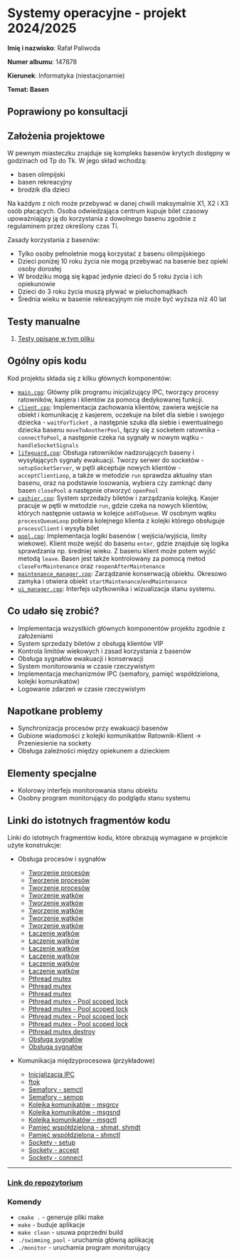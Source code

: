 # Systemy operacyjne - projekt 2024/2025

**Imię i nazwisko**: Rafał Paliwoda

**Numer albumu**: 147878

**Kierunek**: Informatyka (niestacjonarnie)

**Temat: Basen**

## Poprawiony po konsultacji

## Założenia projektowe

W pewnym miasteczku znajduje się kompleks basenów krytych dostępny w godzinach od Tp do Tk. W jego skład wchodzą:

- basen olimpijski
- basen rekreacyjny
- brodzik dla dzieci

Na każdym z nich może przebywać w danej chwili maksymalnie X1, X2 i X3 osób płacących. Osoba odwiedzająca centrum kupuje
bilet czasowy upoważniający ją do korzystania z dowolnego basenu zgodnie z regulaminem przez określony czas Ti.

Zasady korzystania z basenów:

- Tylko osoby pełnoletnie mogą korzystać z basenu olimpijskiego
- Dzieci poniżej 10 roku życia nie mogą przebywać na basenie bez opieki osoby dorosłej
- W brodziku mogą się kąpać jedynie dzieci do 5 roku życia i ich opiekunowie
- Dzieci do 3 roku życia muszą pływać w pieluchomajtkach
- Średnia wieku w basenie rekreacyjnym nie może być wyższa niż 40 lat

## Testy manualne

1. [Testy opisane w tym pliku](https://github.com/boriusz/so_projekt_basen/blob/main/tests.md)

## Ogólny opis kodu

Kod projektu składa się z kilku głównych komponentów:

- [`main.cpp`](https://github.com/boriusz/so_projekt_basen/blob/main/src/main.cpp): Główny plik programu inicjalizujący
  IPC, tworzący procesy ratowników, kasjera i klientów za pomocą dedykowanej funkcji.
- [`client.cpp`](https://github.com/boriusz/so_projekt_basen/blob/main/src/client/client.cpp): Implementacja zachowania
  klientów, zawiera wejście na obiekt i komunikację z kasjerem, oczekuje na bilet dla siebie i swojego dziecka - `waitForTicket`
  , a następnie szuka dla siebie i ewentualnego dziecka basenu `moveToAnotherPool`, łączy się z socketem ratownika - `connectToPool`, a następnie
  czeka na sygnały w nowym wątku - `handleSocketSignals`
- [`lifeguard.cpp`](https://github.com/boriusz/so_projekt_basen/blob/main/src/lifeguard/lifeguard.cpp): Obsługa
  ratowników nadzorujących baseny i wysyłających sygnały ewakuacji.
  Tworzy serwer do socketów - `setupSocketServer`, w pętli akceptuje nowych klientów - `acceptClientLoop`, 
  a także w metodzie `run` sprawdza aktualny stan basenu, oraz na podstawie losowania, wybiera czy zamknąć dany basen `closePool` a następnie otworzyć `openPool`
- [`cashier.cpp`](https://github.com/boriusz/so_projekt_basen/blob/main/src/cashier/cashier.cpp): System sprzedaży
  biletów i zarządzania kolejką. Kasjer pracuje w pętli w metodzie `run`, gdzie czeka na nowych klientów, których następnie ustawia w kolejce `addToQueue`.
  W osobnym wątku `processQueueLoop` pobiera kolejnego klienta z kolejki którego obsługuje `processClient` i wysyła bilet
- [`pool.cpp`](https://github.com/boriusz/so_projekt_basen/blob/main/src/pool/pool.cpp): Implementacja logiki basenów (
  wejścia/wyjścia, limity wiekowe). Klient może wejść do basenu `enter`, gdzie znajduje się logika sprawdzania np. średniej wieku. Z basenu klient może potem wyjść metodą `leave`. 
  Basen jest także kontrolowany za pomocą metod `closeForMaintenance` oraz `reopenAfterMaintenance`
- [
  `maintenance_manager.cpp`](https://github.com/boriusz/so_projekt_basen/blob/main/src/maintenance_manager/maintenance_manager.cpp):
  Zarządzanie konserwacją obiektu. Okresowo zamyka i otwiera obiekt `startMaintenance`/`endMaintenance`
- [`ui_manager.cpp`](https://github.com/boriusz/so_projekt_basen/blob/main/src/ui_manager/ui_manager.cpp): Interfejs
  użytkownika i wizualizacja stanu systemu.

## Co udało się zrobić?

- Implementacja wszystkich głównych komponentów projektu zgodnie z założeniami
- System sprzedaży biletów z obsługą klientów VIP
- Kontrola limitów wiekowych i zasad korzystania z basenów
- Obsługa sygnałów ewakuacji i konserwacji
- System monitorowania w czasie rzeczywistym
- Implementacja mechanizmów IPC (semafory, pamięć współdzielona, kolejki komunikatów)
- Logowanie zdarzeń w czasie rzeczywistym

## Napotkane problemy

- Synchronizacja procesów przy ewakuacji basenów
- Gubione wiadomości z kolejki komunikatów Ratownik-Klient -> Przeniesienie na sockety
- Obsługa zależności między opiekunem a dzieckiem

## Elementy specjalne

- Kolorowy interfejs monitorowania stanu obiektu
- Osobny program monitorujący do podglądu stanu systemu

## Linki do istotnych fragmentów kodu

Linki do istotnych fragmentów kodu, które obrazują wymagane w projekcie użyte konstrukcje:

- Obsługa procesów i sygnałów
    - [Tworzenie procesów](https://github.com/boriusz/so_projekt_basen/blob/8d1cf618a08bc7a4d33582fa6264c73ff6cda8b2/src/main.cpp#L80)
    - [Tworzenie procesów](https://github.com/boriusz/so_projekt_basen/blob/8d1cf618a08bc7a4d33582fa6264c73ff6cda8b2/src/main.cpp#L94)
    - [Tworzenie procesów](https://github.com/boriusz/so_projekt_basen/blob/8d1cf618a08bc7a4d33582fa6264c73ff6cda8b2/src/main.cpp#L123)
    - [Tworzenie wątków](https://github.com/boriusz/so_projekt_basen/blob/8d1cf618a08bc7a4d33582fa6264c73ff6cda8b2/src/cashier/cashier.cpp#L22)
    - [Tworzenie wątków](https://github.com/boriusz/so_projekt_basen/blob/8d1cf618a08bc7a4d33582fa6264c73ff6cda8b2/src/client/client.cpp#L312-L314)
    - [Tworzenie wątków](https://github.com/boriusz/so_projekt_basen/blob/8d1cf618a08bc7a4d33582fa6264c73ff6cda8b2/src/lifeguard/lifeguard.cpp#L21)
    - [Tworzenie wątków](https://github.com/boriusz/so_projekt_basen/blob/8d1cf618a08bc7a4d33582fa6264c73ff6cda8b2/src/ui_manager/ui_manager.cpp#L125-L165)
    - [Tworzenie wątków](https://github.com/boriusz/so_projekt_basen/blob/8d1cf618a08bc7a4d33582fa6264c73ff6cda8b2/src/main.cpp#L197)
    - [Łączenie wątków](https://github.com/boriusz/so_projekt_basen/blob/4ab556cd4ee491599a6d890d15202b316fee2ba1/src/main.cpp#L222-L224)
    - [Łączenie wątków](https://github.com/boriusz/so_projekt_basen/blob/8d1cf618a08bc7a4d33582fa6264c73ff6cda8b2/src/ui_manager/ui_manager.h#L59-L61)
    - [Łączenie wątków](https://github.com/boriusz/so_projekt_basen/blob/8d1cf618a08bc7a4d33582fa6264c73ff6cda8b2/src/monitor/monitor.cpp#L32-L34)
    - [Łączenie wątków](https://github.com/boriusz/so_projekt_basen/blob/8d1cf618a08bc7a4d33582fa6264c73ff6cda8b2/src/cashier/cashier.h#L31-L33)
    - [Łączenie wątków](https://github.com/boriusz/so_projekt_basen/blob/8d1cf618a08bc7a4d33582fa6264c73ff6cda8b2/src/client/client.cpp#L342-L350)
    - [Łączenie wątków](https://github.com/boriusz/so_projekt_basen/blob/8d1cf618a08bc7a4d33582fa6264c73ff6cda8b2/src/lifeguard/lifeguard.cpp#L31-L33)
    - [Pthread mutex](https://github.com/boriusz/so_projekt_basen/blob/8d1cf618a08bc7a4d33582fa6264c73ff6cda8b2/src/lifeguard/lifeguard.cpp#L173-L175)
    - [Pthread mutex](https://github.com/boriusz/so_projekt_basen/blob/8d1cf618a08bc7a4d33582fa6264c73ff6cda8b2/src/lifeguard/lifeguard.cpp#L195-L197)
    - [Pthread mutex](https://github.com/boriusz/so_projekt_basen/blob/8d1cf618a08bc7a4d33582fa6264c73ff6cda8b2/src/ui_manager/ui_manager.cpp#L49-L61)
    - [Pthread mutex - Pool scoped lock](https://github.com/boriusz/so_projekt_basen/blob/8d1cf618a08bc7a4d33582fa6264c73ff6cda8b2/src/pool/pool.h#L76-L82)
    - [Pthread mutex - Pool scoped lock](https://github.com/boriusz/so_projekt_basen/blob/8d1cf618a08bc7a4d33582fa6264c73ff6cda8b2/src/pool/pool.cpp#L79)
    - [Pthread mutex - Pool scoped lock](https://github.com/boriusz/so_projekt_basen/blob/8d1cf618a08bc7a4d33582fa6264c73ff6cda8b2/src/pool/pool.cpp#L153)
    - [Pthread mutex - Pool scoped lock](https://github.com/boriusz/so_projekt_basen/blob/8d1cf618a08bc7a4d33582fa6264c73ff6cda8b2/src/pool/pool.cpp#L184-L199)
    - [Pthread mutex destroy](https://github.com/boriusz/so_projekt_basen/blob/8d1cf618a08bc7a4d33582fa6264c73ff6cda8b2/src/pool/pool.cpp#L53-L54)
    - [Obsługa sygnałów](https://github.com/boriusz/so_projekt_basen/blob/8d1cf618a08bc7a4d33582fa6264c73ff6cda8b2/src/common/signal_handler.cpp#L60)
    - [Obsługa sygnałów](https://github.com/boriusz/so_projekt_basen/blob/8d1cf618a08bc7a4d33582fa6264c73ff6cda8b2/src/common/signal_handler.cpp#L94-L111)

- Komunikacja międzyprocesowa (przykładowe)
    - [Inicjalizacja IPC](https://github.com/boriusz/so_projekt_basen/blob/main/src/main.cpp#L20-L80)
    - [ftok](https://github.com/boriusz/so_projekt_basen/blob/8d1cf618a08bc7a4d33582fa6264c73ff6cda8b2/src/common/shared_memory.h#L88-L89)
    - [Semafory - semctl](https://github.com/boriusz/so_projekt_basen/blob/b57d36a1ee0ddfc882f39364ddf15be943b23765/src/main.cpp#L43)
    - [Semafory - semop](https://github.com/boriusz/so_projekt_basen/blob/b57d36a1ee0ddfc882f39364ddf15be943b23765/src/pool/pool.cpp#L67-L141)
    - [Kolejka komunikatów - msgrcv](https://github.com/boriusz/so_projekt_basen/blob/b57d36a1ee0ddfc882f39364ddf15be943b23765/src/cashier/cashier.cpp#L158)
    - [Kolejka komunikatów - msgsnd](https://github.com/boriusz/so_projekt_basen/blob/b57d36a1ee0ddfc882f39364ddf15be943b23765/src/cashier/cashier.cpp#L61)
    - [Kolejka komunikatów - msgctl](https://github.com/boriusz/so_projekt_basen/blob/b57d36a1ee0ddfc882f39364ddf15be943b23765/src/common/signal_handler.cpp#L32)
    - [Pamięć współdzielona - shmat, shmdt](https://github.com/boriusz/so_projekt_basen/blob/b57d36a1ee0ddfc882f39364ddf15be943b23765/src/cashier/cashier.cpp#L31-L43)
    - [Pamięć współdzielona - shmctl](https://github.com/boriusz/so_projekt_basen/blob/b57d36a1ee0ddfc882f39364ddf15be943b23765/src/common/signal_handler.cpp#L42)
    - [Sockety - setup](https://github.com/boriusz/so_projekt_basen/blob/b57d36a1ee0ddfc882f39364ddf15be943b23765/src/lifeguard/lifeguard.cpp#L42-L69)
    - [Sockety - accept](https://github.com/boriusz/so_projekt_basen/blob/b57d36a1ee0ddfc882f39364ddf15be943b23765/src/lifeguard/lifeguard.cpp#L260-L293)
    - [Sockety - connect](https://github.com/boriusz/so_projekt_basen/blob/b57d36a1ee0ddfc882f39364ddf15be943b23765/src/client/client.cpp#L102-L140)

---

### [Link do repozytorium](https://github.com/boriusz/so_projekt_basen)

### Komendy

- `cmake .` - generuje pliki make
- `make` - buduje aplikacje
- `make clean` - usuwa poprzedni build
- `./swimming_pool` - uruchamia główną aplikację
- `./monitor` - uruchamia program monitorujący